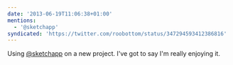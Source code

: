 ```yaml
---
date: '2013-06-19T11:06:38+01:00'
mentions:
  - '@sketchapp'
syndicated: 'https://twitter.com/roobottom/status/347294593412386816'
---
```

Using [@sketchapp](https://twitter.com/@sketchapp) on a new project. I've got to say I'm really enjoying it.

